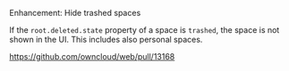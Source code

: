Enhancement: Hide trashed spaces

If the `root.deleted.state` property of a space is `trashed`, the space is not shown in the UI.
This includes also personal spaces.

https://github.com/owncloud/web/pull/13168

